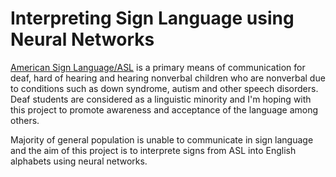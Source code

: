 # Interpreting Sign Language using Neural Networks

[American Sign Language/ASL](https://www.nidcd.nih.gov/health/american-sign-language) is a primary means of communication for deaf, hard of hearing and hearing nonverbal children who are nonverbal due to conditions such as down syndrome, autism and other speech disorders. Deaf students are considered as a linguistic minority and I'm hoping with this project to promote awareness and acceptance of the language among others. 

Majority of general population is unable to communicate in sign language and the aim of this project is to interprete signs from ASL into English alphabets using neural networks. 
